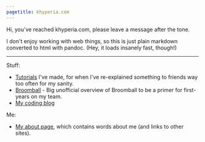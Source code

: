 ```yaml
---
pagetitle: khyperia.com
---
```

Hi, you've reached khyperia.com, please leave a message after the tone.

I don't enjoy working with web things, so this is just plain markdown converted to html with pandoc. (Hey, it loads insanely fast, though!)

---

Stuff:

* [Tutorials](tutorials/) I've made, for when I've re-explained something to friends way too often for my sanity.
* [Broomball](broomball.html) - Big unofficial overview of Broomball to be a primer for first-years on my team.
* [My coding blog](https://khyperia.github.io/)

Me:

* [My about page](about.html), which contains words about me (and links to other sites).
